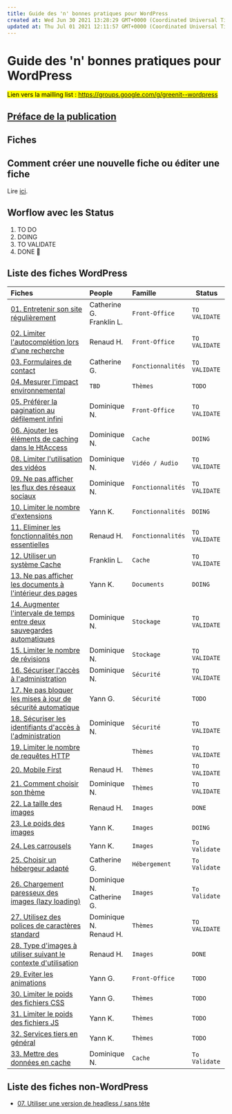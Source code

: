 ```yaml
---
title: Guide des 'n' bonnes pratiques pour WordPress
created at: Wed Jun 30 2021 13:28:29 GMT+0000 (Coordinated Universal Time)
updated at: Thu Jul 01 2021 12:11:57 GMT+0000 (Coordinated Universal Time)
---
```


# Guide des 'n' bonnes pratiques pour WordPress

<mark>Lien vers la mailling list : <https://groups.google.com/g/greenit--wordpress></mark>

## [Préface de la publication](./fiches/0.%20Pr%C3%A9face.md)

## Fiches

## Comment créer une nouvelle fiche ou éditer une fiche

Lire [ici](./template/README.md).

## Worflow avec les Status

1. TO DO
2. DOING
3. TO VALIDATE
4. DONE 🚀

## Liste des fiches WordPress

| Fiches                                                                                                                                                                       | People                       | Famille           | Status        |
| :--------------------------------------------------------------------------------------------------------------------------------------------------------------------------- | :--------------------------- | :---------------- | ------------- |
| [01. Entretenir son site régulièrement](./fiches/01.%20Entretenir%20son%20site%20r%C3%A9guli%C3%A8rement.md)                                                                 | Catherine G. <br>Franklin L. | `Front-Office`    | `TO VALIDATE` |
| [02. Limiter l'autocomplétion lors d'une recherche](./fiches/02.%20Limiter%20l'autocompl%C3%A9tion%20lors%20d'une%20recherche.md)                                            | Renaud H.                    | `Front-Office`    | `TO VALIDATE` |
| [03. Formulaires de contact](./fiches/03.%20Formulaires%20de%20contact.md)                                                                                                   | Catherine G.                 | `Fonctionnalités` | `TO VALIDATE` |
| [04. Mesurer l'impact environnemental](./fiches/04.%20Mesurer%20l'impact%20environnemental.md)                                                                               | `TBD`                        | `Thèmes`          | `TODO`        |
| [05. Préférer la pagination au défilement infini](./fiches/05.%20Pr%C3%A9f%C3%A9rer%20la%20pagination%20au%20d%C3%A9filement%20infini.md)                                    | Dominique N.                 | `Front-Office`    | `TO VALIDATE`        |
| [06. Ajouter les éléments de caching dans le HtAccess](./fiches/06.%20Ajouter%20les%20%C3%A9l%C3%A9ments%20de%20caching%20dans%20le%20HtAccess.md)                           | Dominique N.                 | `Cache`           | `DOING`        |
| [08. Limiter l'utilisation des vidéos](./fiches/08.%20Limiter%20l'utilisation%20des%20vid%C3%A9os.md)                                                                        | Dominique N.                 | `Vidéo / Audio`   | `TO VALIDATE`        |
| [09. Ne pas afficher les flux des réseaux sociaux](./fiches/09.%20Ne%20pas%20afficher%20les%20flux%20des%20r%C3%A9seaux%20sociaux.md)                                        | Dominique N.                 | `Fonctionnalités` | `TO VALIDATE`        |
| [10. Limiter le nombre d'extensions](./fiches/10.%20Limiter%20le%20nombre%20d'extensions.md)                                                                                 | Yann K.                      | `Fonctionnalités` | `DOING`       |
| [11. Eliminer les fonctionnalités non essentielles](./fiches/11.%20Eliminer%20les%20fonctionnalit%C3%A9s%20non%20essentielles.md)                                            | Renaud H.                    | `Fonctionnalités` | `TO VALIDATE` |
| [12. Utiliser un système Cache](./fiches/12.%20Utiliser%20un%20syst%C3%A8me%20Cache.md)                                                                                      | Franklin L.                  | `Cache`           | `TO VALIDATE` |
| [13. Ne pas afficher les documents à l'intérieur des pages](./fiches/13.%20Ne%20pas%20afficher%20les%20documents%20%C3%A0%20l'int%C3%A9rieur%20des%20pages.md)               | Yann K.                      | `Documents`       | `DOING`       |
| [14. Augmenter l'intervale de temps entre deux sauvegardes automatiques](./fiches/14.%20Augmenter%20l'intervale%20de%20temps%20entre%20deux%20sauvegardes%20automatiques.md) | Dominique N.                 | `Stockage`        | `TO VALIDATE` |
| [15. Limiter le nombre de révisions](./fiches/15.%20Limiter%20le%20nombre%20de%20r%C3%A9visions.md)                                                                          | Dominique N.                 | `Stockage`        | `TO VALIDATE` |
| [16. Sécuriser l'accès à l'administration](./fiches/16.%20S%C3%A9curiser%20l'acc%C3%A8s%20%C3%A0%20l'administration.md)                                                      | Dominique N.                 | `Sécurité`        | `TO VALIDATE`        |
| [17. Ne pas bloquer les mises à jour de sécurité automatique](./fiches/17.%20Ne%20pas%20bloquer%20les%20mises%20%C3%A0%20jour%20de%20s%C3%A9curit%C3%A9%20automatique.md)    | Yann G.                      | `Sécurité`        | `TODO`        |
| [18. Sécuriser les identifiants d'accès à l'administration](./fiches/18.%20S%C3%A9curiser%20les%20identifiants%20d'acc%C3%A8s%20%C3%A0%20l'administration.md)                | Dominique N.                 | `Sécurité`        | `TO VALIDATE`        |
| [19. Limiter le nombre de requêtes HTTP](./fiches/19.%20Limiter%20le%20nombre%20de%20requ%C3%AAtes%20HTTP.md)                                                                |                        | `Thèmes`          | `TO VALIDATE` |
| [20. Mobile First](./fiches/20.%20Mobile%20First.md)                                                                                                                         | Renaud H.                    | `Thèmes`          | `TO VALIDATE` |
| [21. Comment choisir son thème](./fiches/21.%20Comment%20choisir%20son%20th%C3%A8me_.md)                                                                                     | Dominique N.                 | `Thèmes`          | `TO VALIDATE`       |
| [22. La taille des images](./fiches/22.%20La%20taille%20des%20images.md)                                                                                                     | Renaud H.                    | `Images`          | `DONE`        |
| [23. Le poids des images](./fiches/23.%20Le%20poids%20des%20images.md)                                                                                                       | Yann K.                      | `Images`          | `DOING`       |
| [24. Les carrousels](./fiches/24.%20CLes%20carrousels.md)                                                                             | Yann K.                 | `Images`     | `To Validate`        |
| [25. Choisir un hébergeur adapté](./fiches/25.%20Choisir%20un%20h%C3%A9bergeur%20adapt%C3%A9.md)                                                                             | Catherine G.                 | `Hébergement`     | `To Validate`        |
| [26. Chargement paresseux des images (lazy loading)](<./fiches/26.%20Chargement%20paresseux%20des%20images%20(lazy%20loading).md>)                                           | Dominique N.<br>Catherine G. | `Images`          | `To Validate`        |
| [27. Utilisez des polices de caractères standard](./fiches/27.%20Utilisez%20des%20polices%20de%20caract%C3%A8res%20standard.md)                                              | Dominique N.<br>Renaud H.    | `Thèmes`          | `TO VALIDATE` |
| [28. Type d'images à utiliser suivant le contexte d'utilisation](./fiches/28.%20Type%20d'images%20%C3%A0%20utiliser%20suivant%20le%20contexte%20d'utilisation.md)            | Renaud H.                    | `Images`          | `DONE` |
| [29. Eviter les animations](./fiches/29.%20Eviter%20les%20animations.md)                                                                                                     | Yann G.                      | `Front-Office`    | `TODO`        |
| [30. Limiter le poids des fichiers CSS](./fiches/30.%20Limiter%20le%20poids%20des%20fichiers%20CSS.md)                                                                       | Yann G.                      | `Thèmes`          | `TODO`        |
| [31. Limiter le poids des fichiers JS](./fiches/31.%20Limiter%20le%20poids%20des%20fichiers%20JS.md)                                                                         | Yann K.                      | `Thèmes`          | `TODO`        |
| [32. Services tiers en général](./fiches/32.%20Services%20tiers%20en%20g%C3%A9n%C3%A9ral.md)                                                                                 | Yann K.                      | `Thèmes`          | `TODO`        |
| [33. Mettre des données en cache](./fiches/33.%20Mettre%20des%20donn%C3%A9es%20en%20cache.md)                                                                                | Dominique N.                 | `Cache`           | `To Validate`       |

## Liste des fiches non-WordPress

- [07. Utiliser une version de headless / sans tête](./fiches/07.%20Utiliser%20une%20version%20de%20headless%20_%20sans%20t%C3%AAte.md)
